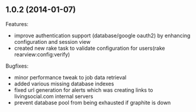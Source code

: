 ## 1.0.2 (2014-01-07)

Features:

- improve authentication support (database/google oauth2) by enhancing configuration and session view
- created new rake task to validate configuration for users(rake rearview:config:verify)

Bugfixes:

- minor performance tweak to job data retrieval
- added various missing database indexes
- fixed url generation for alerts which was creating links to livingsocial.com internal servers
- prevent database pool from being exhausted if graphite is down

